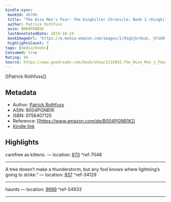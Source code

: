 ```yaml
---
kindle-sync:
 bookId: 46706
 title: "The Wise Man's Fear: The Kingkiller Chronicle: Book 2 (Kingkiller Chonicles)"
 author: Patrick Rothfuss
 asin: B004PGNB1K
 lastAnnotatedDate: 2019-10-24
 bookImageUrl: "https://m.media-amazon.com/images/I/91gGjbr8xaL._SY160.jpg"
 highlightsCount: 3
tags: [media/books]
Consumed: true
Rating: 94
Source: https://www.goodreads.com/book/show/1215032.The_Wise_Man_s_Fear
---
```

 [[Patrick Rothfuss]]

## Metadata
* Author: [Patrick Rothfuss](https://www.amazon.com/Patrick-Rothfuss/e/B001DAHXZQ/ref=dp_byline_cont_ebooks_1)
* ASIN: B004PGNB1K
* ISBN: 0756407125
* Reference: [[https://www.amazon.com/dp/B004PGNB1K]]
* [Kindle link](kindle://book?action=open&asin=B004PGNB1K)

## Highlights
carefree as kittens. — location: [870](kindle://book?action=open&asin=B004PGNB1K&location=870) ^ref-7048

---
A tree doesn’t make a thunderstorm, but any fool knows where lightning’s going to strike.” — location: [937](kindle://book?action=open&asin=B004PGNB1K&location=937) ^ref-34129

---
haunts — location: [9689](kindle://book?action=open&asin=B004PGNB1K&location=9689) ^ref-54933

---
